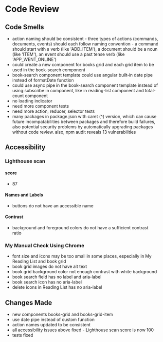# Code Review  
## Code Smells  
- action naming should be consistent - three types of actions (commands, documents, events) should each follow naming convention - a command should start with a verb (like 'ADD_ITEM'), a document should be a noun (like 'ITEM'), an event should use a past tense verb (like 'APP_WENT_ONLINE')  
- could create a new component for books grid and each grid item to be used in the book-search component  
- book-search component template could use angular built-in date pipe instead of formatDate function  
- could use async pipe in the book-search component template instead of using subscribe in component, like in reading-list component and total-count component  
- no loading indicator  
- need more component tests  
- need more action, reducer, selector tests  
- many packages in package.json with caret (^) version, which can cause future incompatabilities between packages and therefore build failures, also potential security problems by automatically upgrading packages without code review. also, npm audit reveals 13 vulnerabilities  

## Accessibility
### Lighthouse scan
#### score
- 87  
#### Names and Labels
- buttons do not have an accessible name  
#### Contrast
- background and foreground colors do not have a sufficient contrast ratio   
### My Manual Check Using Chrome
- font size and icons may be too small in some places, especially in My Reading List and book grid  
- book grid images do not have alt text
- book grid background color not enough contrast with white background  
- book search field has no label and aria-label
- book search icon has no aria-label
- delete icons in Reading List has no aria-label  

## Changes Made
- new components books-grid and books-grid-item
- use date pipe instead of custom function
- action names updated to be consistent
- all accessibility issues above fixed - Lighthouse scan score is now 100
- tests fixed
